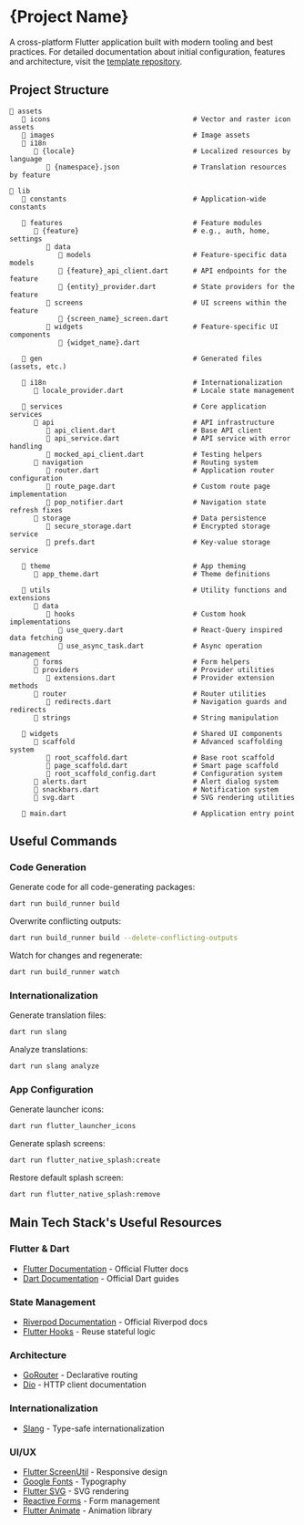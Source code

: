 # {Project Name}

A cross-platform Flutter application built with modern tooling and best practices. For detailed documentation about initial configuration, features and architecture, visit the [template repository](https://github.com/ouedyan/flutter-mobile-app-template).

## Project Structure

```
📂 assets
   📂 icons                                   # Vector and raster icon assets
   📂 images                                  # Image assets
   📂 i18n
      📂 {locale}                             # Localized resources by language
         📄 {namespace}.json                  # Translation resources by feature

📂 lib
   📂 constants                               # Application-wide constants

   📂 features                                # Feature modules
      📂 {feature}                            # e.g., auth, home, settings
         📂 data
            📂 models                         # Feature-specific data models
            📄 {feature}_api_client.dart      # API endpoints for the feature
            📄 {entity}_provider.dart         # State providers for the feature
         📂 screens                           # UI screens within the feature
            📄 {screen_name}_screen.dart
         📂 widgets                           # Feature-specific UI components
            📄 {widget_name}.dart

   📂 gen                                     # Generated files (assets, etc.)

   📂 i18n                                    # Internationalization
      📄 locale_provider.dart                 # Locale state management

   📂 services                                # Core application services
      📂 api                                  # API infrastructure
         📄 api_client.dart                   # Base API client
         📄 api_service.dart                  # API service with error handling
         📄 mocked_api_client.dart            # Testing helpers
      📂 navigation                           # Routing system
         📄 router.dart                       # Application router configuration
         📄 route_page.dart                   # Custom route page implementation
         📄 pop_notifier.dart                 # Navigation state refresh fixes
      📂 storage                              # Data persistence
         📄 secure_storage.dart               # Encrypted storage service
         📄 prefs.dart                        # Key-value storage service

   📂 theme                                   # App theming
      📄 app_theme.dart                       # Theme definitions

   📂 utils                                   # Utility functions and extensions
      📂 data
         📂 hooks                             # Custom hook implementations
            📄 use_query.dart                 # React-Query inspired data fetching
            📄 use_async_task.dart            # Async operation management
      📂 forms                                # Form helpers
      📂 providers                            # Provider utilities
         📄 extensions.dart                   # Provider extension methods
      📂 router                               # Router utilities
         📄 redirects.dart                    # Navigation guards and redirects
      📂 strings                              # String manipulation

   📂 widgets                                 # Shared UI components
      📂 scaffold                             # Advanced scaffolding system
         📄 root_scaffold.dart                # Base root scaffold
         📄 page_scaffold.dart                # Smart page scaffold
         📄 root_scaffold_config.dart         # Configuration system
      📄 alerts.dart                          # Alert dialog system
      📄 snackbars.dart                       # Notification system
      📄 svg.dart                             # SVG rendering utilities

   📄 main.dart                               # Application entry point
```

## Useful Commands

### Code Generation

Generate code for all code-generating packages:

```bash
dart run build_runner build
```

Overwrite conflicting outputs:

```bash
dart run build_runner build --delete-conflicting-outputs
```

Watch for changes and regenerate:

```bash
dart run build_runner watch
```

### Internationalization

Generate translation files:

```bash
dart run slang
```

Analyze translations:

```bash
dart run slang analyze
```

### App Configuration

Generate launcher icons:

```bash
dart run flutter_launcher_icons
```

Generate splash screens:

```bash
dart run flutter_native_splash:create
```

Restore default splash screen:

```bash
dart run flutter_native_splash:remove
```

## Main Tech Stack's Useful Resources

### Flutter & Dart
- [Flutter Documentation](https://docs.flutter.dev) - Official Flutter docs
- [Dart Documentation](https://dart.dev/guides) - Official Dart guides

### State Management
- [Riverpod Documentation](https://riverpod.dev) - Official Riverpod docs
- [Flutter Hooks](https://pub.dev/packages/flutter_hooks) - Reuse stateful logic

### Architecture
- [GoRouter](https://pub.dev/packages/go_router) - Declarative routing
- [Dio](https://pub.dev/packages/dio) - HTTP client documentation

### Internationalization
- [Slang](https://pub.dev/packages/slang) - Type-safe internationalization

### UI/UX
- [Flutter ScreenUtil](https://pub.dev/packages/flutter_screenutil) - Responsive design
- [Google Fonts](https://pub.dev/packages/google_fonts) - Typography
- [Flutter SVG](https://pub.dev/packages/flutter_svg) - SVG rendering
- [Reactive Forms](https://pub.dev/packages/reactive_forms) - Form management
- [Flutter Animate](https://pub.dev/packages/flutter_animate) - Animation library
